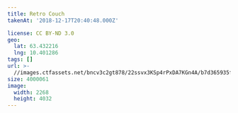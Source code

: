 ```yaml
---
title: Retro Couch
takenAt: '2018-12-17T20:40:48.000Z'

license: CC BY-ND 3.0
geo:
  lat: 63.432216
  lng: 10.401286
tags: []
url: >-
  //images.ctfassets.net/bncv3c2gt878/22ssvx3KSp4rPxDA7KGn4A/b7d365935f9a279f8b2359899831f70e/retro-couch_45635726334_o
size: 4000061
image:
  width: 2268
  height: 4032
---
```

